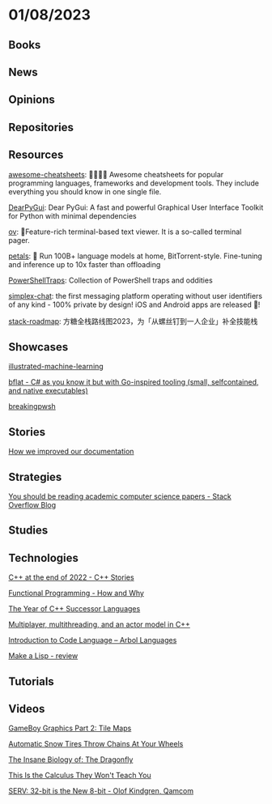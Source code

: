 # 01/08/2023

## Books

## News

## Opinions

## Repositories

## Resources
[awesome-cheatsheets](https://github.com/LeCoupa/awesome-cheatsheets): 👩‍💻👨‍💻 Awesome cheatsheets for popular programming languages, frameworks and development tools. They include everything you should know in one single file.

[DearPyGui](https://github.com/hoffstadt/DearPyGui): Dear PyGui: A fast and powerful Graphical User Interface Toolkit for Python with minimal dependencies

[ov](https://github.com/noborus/ov): 🎑Feature-rich terminal-based text viewer. It is a so-called terminal pager.

[petals](https://github.com/bigscience-workshop/petals): 🌸 Run 100B+ language models at home, BitTorrent-style. Fine-tuning and inference up to 10x faster than offloading

[PowerShellTraps](https://github.com/nightroman/PowerShellTraps): Collection of PowerShell traps and oddities

[simplex-chat](https://github.com/simplex-chat/simplex-chat): the first messaging platform operating without user identifiers of any kind - 100% private by design! iOS and Android apps are released 📱!

[stack-roadmap](https://github.com/easychen/stack-roadmap): 方糖全栈路线图2023，为「从螺丝钉到一人企业」补全技能栈

## Showcases
[illustrated-machine-learning](https://illustrated-machine-learning.github.io/)

[bflat - C# as you know it but with Go-inspired tooling (small, selfcontained, and native executables)](https://flattened.net/)

[breakingpwsh](https://www.breakingpwsh.com/home)

## Stories
[How we improved our documentation](https://medusajs.com/blog/how-we-improved-our-documentation)

## Strategies
[You should be reading academic computer science papers - Stack Overflow Blog](https://stackoverflow.blog/2022/12/30/you-should-be-reading-academic-computer-science-papers/)

## Studies

## Technologies
[C++ at the end of 2022 - C++ Stories](https://www.cppstories.com/2022/cpp-status-2022/)

[Functional Programming - How and Why](https://onsclom.bearblog.dev/functional-programming-how-and-why/)

[The Year of C++ Successor Languages](https://accu.org/journals/overload/30/172/teodorescu/)

[Multiplayer, multithreading, and an actor model in C++](https://david-delassus.medium.com/multiplayer-multithreading-and-an-actor-model-in-c-cda2e950d1d8)

[Introduction to Code Language – Arbol Languages](https://arbollanguages.com/introductions-to-languages/introduction-to-code-language/)

[Make a Lisp - review](https://stereobooster.com/posts/make-a-lisp-review/)

## Tutorials

## Videos
[GameBoy Graphics Part 2: Tile Maps](https://www.youtube.com/watch?v=_h5TXh20_fQ)

[Automatic Snow Tires Throw Chains At Your Wheels](https://www.youtube.com/watch?v=x2IQNsLuikw)

[The Insane Biology of: The Dragonfly](https://www.youtube.com/watch?v=iJi61NAIsjs)

[This Is the Calculus They Won't Teach You](https://www.youtube.com/watch?v=5M2RWtD4EzI)

[SERV: 32-bit is the New 8-bit - Olof Kindgren, Qamcom](https://www.youtube.com/watch?v=GSHasXHvZaQ)
